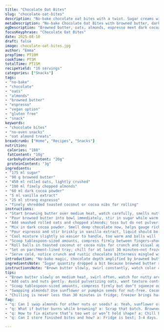```yaml
---
title: "Chocolate Oat Bites"
slug: "chocolate-oat-bites"
description: "No-bake chocolate oat bites with a twist. Sugar creams with browned butter then folded into crushed cornflakes swapped for oats. Coconut swapped with finely chopped almonds. Cocoa powder swapped with dark cocoa for deeper flavor. Vanilla and espresso add warmth. Rolled in toasted coconut or cocoa nibs. Chill till firm but not frozen. Nut-free option: replace almonds with sunflower seeds. Dairy swap: vegan margarine works. Eggless and lactose-free too. Quick snack or dessert surprises. Texture's crunchy, sweet, slightly bitter from cocoa and coffee. My go-to when craving chocolate but no oven involved."
metaDescription: "No-bake Chocolate Oat Bites with browned butter, dark cocoa, espresso, almonds, rolled oats. Crunchy, nutty, with toasted coconut or cocoa nibs. Chill, firm texture."
ogDescription: "Browned butter, oats, almonds, espresso meet dark cocoa in these no-bake bites. Rolled in toasted coconut or nibs. Chill firm, crunchy, slightly bitter with warmth."
focusKeyphrase: "Chocolate Oat Bites"
date: 2025-08-10
draft: false
image: chocolate-oat-bites.jpg
author: "Emma"
prepTime: PT10M
cookTime: PT5M
totalTime: PT15M
recipeYield: "16 servings"
categories: ["Snacks"]
tags:
- "no-bake"
- "chocolate"
- "oats"
- "almonds"
- "browned butter"
- "espresso"
- "vegan option"
- "gluten free"
- "snack"
keywords:
- "chocolate bites"
- "no-oven snacks"
- "oat almond treats"
breadcrumb: ["Home", "Recipes", "Snacks"]
nutrition: 
 calories: "180"
 fatContent: "10g"
 carbohydrateContent: "20g"
 proteinContent: "3g"
ingredients:
- "175 ml sugar"
- "90 g browned butter"
- "450 ml rolled oats, lightly crushed"
- "100 ml finely chopped almonds"
- "60 ml dark cocoa powder"
- "5 ml vanilla extract"
- "25 ml strong espresso"
- "finely shredded toasted coconut or cocoa nibs for rolling"
instructions:
- "Start browning butter over medium heat, watch carefully, smells nutty, foams then clears. Removes cooking faster if butter burns."
- "Pour browned butter into bowl immediately, stir in sugar while warm, mixture grittier and shinier now."
- "Add smashed rolled oats and chopped almonds; toss but do not pulverize oats, want different textures."
- "Mix in dark cocoa powder. Smell deep chocolate now, helps gauge richness."
- "Pour espresso and stir briskly in vanilla extract, liquid should be evenly distributed but not soggy."
- "Cool mixture slightly so easier to handle, too warm and balls will lose shape."
- "Scoop tablespoon-sized amounts, compress firmly between fingers—should hold shape but not oily."
- "Roll balls in toasted coconut or cocoa nibs for crunch and visual appeal, coat generously."
- "Set on parchment-lined tray; chill for at least 30 minutes—not frozen, firm but tender to bite."
- "Serve cold, notice crunch and rustic chocolate bitterness mingled with coffee aroma."
introduction: "No-bake magic, chocolate depth amplified by browned butter and espresso. Textures play between toasted oats and crunchy nuts rolled in coconut or nibs. A snack that’s rich but not cloying. Browned butter aroma fills kitchen—best sign your batch’s on track. I avoid cornflakes now; oats keep integrity longer, flavor sticks. Mixing temperature rules all here. Too warm? Balls lose shape. Too cold? Butter won’t blend smooth. Vanilla bridges cocoa and coffee, blending harsh edges. Toast coconut for better aroma, skip if not your thing. These aren’t dainty—rustic, substantial, perfect with strong coffee or after-dinner rum. My kitchen handles multiple batches because they vanish fast, and each batch teaches a small trick—like how not to burn butter or recognize when binder’s just right."
ingredientsNote: "Sugar quantity dropped a bit because browned butter sweetens naturally. Butter always browned carefully on medium, swirling constantly; smells nutty when done but no brown bits. Rolled oats stand in better than cornflakes; texture lasts longer, bites more filling. Almonds replace coconut here; nutty but can swap back or use walnuts for different notes. Dark cocoa powder over regular unsweetened for richer, deeper chocolate with less bitterness. Espresso essential, can substitute strong chicory for caffeine-free. Vanilla extract adds warmth, but vanilla bean powder could work too. Toast coconut before rolling for a nuttier edge; if nuts not allowed, pumpkin seeds blend well. Vegan options: swap butter for coconut oil or margarine, adjust sugar if sweeter brand used."
instructionsNote: "Brown butter slowly, swirl constantly, watch color and aroma. It goes from yellow to golden, then nutty brown with little milk solids settling—stop before burning. Stir sugar in while butter’s warm to mix evenly; grittiness should fade if you stir well. Add crushed oats and nuts carefully to preserve texture; don’t pulverize oats or mix aggressively, or mixture turns paste-like. Cocoa powder needs even distribution; clumps indicate careless mixing—use a whisk if needed. Mix in espresso and vanilla quickly to avoid clumping and soggy mixture. Let batter cool a few minutes or it’s a mess to shape. When rolling, press firmly but don’t squeeze liquid out; too soft balls mean wet or melted butter. Rolling in toppings right after forming helps adherence. Chill minimum 30 minutes; fridge firmness better than freezer too cold which dulls flavors. Listen for firmness with fingertip pressure—not rock hard, just solid."
tips:
- "Brown butter slowly on medium heat, swirl often, watch for nutty aroma and color change. Stop right before solids burn or turn too dark. Smell guides more than time. Butter changes fast near finish. Stir sugar while warm to avoid grit. Temperature’s key for mixing evenly; too cold makes clumps."
- "Add oats and nuts gently. Avoid pulverizing oats, want texture contrast not paste. Fold with care. Mix cocoa powder thoroughly; whisk if clumps appear or flaky dry spots stay. Keep espresso and vanilla moving fast after adding – soggy mix ruins bite. Chill batter briefly to firm before shaping; warm mix won’t hold form."
- "Scoop tablespoon-sized amounts, compress firmly but don’t squeeze out moisture. Test puck shape in hand. If balls break or smear butter, batter too warm or not mixed enough. Roll in toasted coconut or nibs immediately; toppings stick better while tacky. Toast coconut till golden but not burnt; aroma deepens, texture crunchier."
- "Swapping almonds? Use sunflower or pumpkin seeds for nut-free. Coconut oil or vegan margarine good for dairy-free, adjust sugar since sweetness varies. Espresso replaces with strong chicory for caffeine-free variation. Use dark cocoa for bitter depth; regular cocoa tends to soften bite. Observing texture through each step avoids soggy or dense outcomes."
- "Chilling is never less than 30 minutes in fridge; freezer brings hardness, dulls flavors. Firm but tender to bite, not frozen solid. Use parchment to avoid sticking. Check firmness by touch; fingers press gently to test. Keep batches single size for even chilling, else some stay softer, some hard. Rolling tight affects chew and flavor release."
faq:
- "q: Can I swap almonds for other nuts or seeds? a: Yeah, sunflower or pumpkin seeds work great for nut-free. Walnuts add different texture but remember oils change flavor. Adjust quantity slightly if bigger chunks. Toast seeds if you want that nuttier edge. Same folding steps apply."
- "q: What if butter burns while browning? a: Scrap that batch. Browned butter turns bitter fast once burnt. Watch heat, swirl constantly, smell nutty. Medium heat crucial. If too hot, milk solids burn. Can restart with fresh butter. Don’t rush browning; slow and patient wins."
- "q: How to fix mixture that’s too wet or won’t hold shape? a: Chill batter longer. Warm mix fails to bind. Maybe butter was melted too much or sugar not fully mixed. Add more oats if still wet, slow folding. Don’t overmix or oats break down. Press firmly but no squeezing, test small ball first."
- "q: Can I store finished bites and how? a: Fridge is best; 3-4 days. Parchment layer prevents sticking. Freeze if longer storage needed but note texture changes, harder and dull flavors. Room temp only briefly, bites soften fast. Re-chill before serving after freezing for best texture."

---
```

